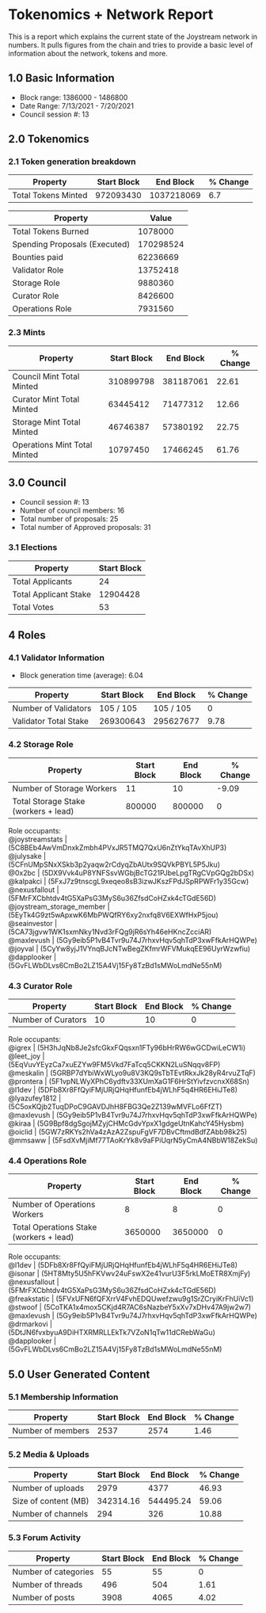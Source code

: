 # Tokenomics + Network Report
This is a report which explains the current state of the Joystream network in numbers. It pulls figures from the chain and tries to provide a basic level of information about the network, tokens and more. 

## 1.0 Basic Information
* Block range: 1386000 - 1486800
* Date Range: 7/13/2021 - 7/20/2021
* Council session #: 13

## 2.0 Tokenomics
### 2.1 Token generation breakdown
| Property            | Start Block | End Block | % Change |
|---------------------|--------------|--------------|----------|
| Total Tokens Minted |  972093430 | 1037218069 | 6.7 |

| Property            | Value        |
|---------------------|--------------|
| Total Tokens Burned | 1078000           | 
| Spending Proposals (Executed)   |  170298524                  |
| Bounties paid       |  62236669                           |
| Validator Role      |  13752418            |  
| Storage Role        | 9880360             | 
| Curator Role        | 8426600             |
| Operations Role     | 7931560          |


### 2.3 Mints 
| Property                    | Start Block           | End Block | % Change |
|-----------------------------|-----------------------|--------------|----------|
| Council Mint Total Minted   | 310899798  |  381187061 |22.61          |
| Curator Mint Total Minted   |  63445412 | 71477312| 12.66          |
| Storage Mint Total Minted   |  46746387 |  57380192            |  22.75        |
| Operations Mint Total Minted   |  10797450 |  17466245            |  61.76        |

## 3.0 Council
* Council session #: 13
* Number of council members: 16
* Total number of proposals: 25
* Total number of Approved proposals: 31

### 3.1 Elections
| Property                    | Start Block  |
|-----------------------------|--------------|
| Total Applicants            |24              |
| Total Applicant Stake       |12904428              |
| Total Votes                 |53             |

## 4 Roles
### 4.1 Validator Information
* Block generation time (average): 6.04

| Property                    | Start Block | End Block | % Change |
|-----------------------------|--------------|--------------|----------|
| Number of Validators       |  105 / 105 | 105 / 105 | 0 |
| Validator Total Stake       | 269300643 | 295627677 | 9.78 |


### 4.2 Storage Role
| Property                | Start Block | End Block | % Change |
|-------------------------|--------------|--------------|----------|
| Number of Storage Workers | 11  |  10 | -9.09 |
| Total Storage Stake (workers + lead)  | 800000 |  800000 | 0 |   

Role occupants:  
@joystreamstats | (5C8BEb4AwVmDnxkZmbh4PVxJR5TMQ7QxU6nZtYkqTAvXhUP3)  
@julysake | (5CFnUMpSNxXSkb3p2yaqw2rCdyqZbAUtx9SQVkPBYL5P5Jku)  
@0x2bc | (5DX9Vvk4uP8YNFSsvWGbjBcTG21PJbeLpgTRgCVpGQg2bDSx)  
@kalpakci | (5FxJ7z9tnscgL9xeqeo8sB3izwJKszFPdJSpRPWFr1y35Gcw)  
@nexusfallout | (5FMrFXCbhtdv4tG5XaPsG3MyS6u36ZfsdCoHZxk4cTGdE56D)  
@joystream_storage_member | (5EyTk4G9zt5wApxwK6MbPWQfRY6xy2nxfq8V6EXWfHxP5jou)  
@seainvestor | (5CA73jgvw1WK1sxmNky1Nvd3rFQg9jR6sYh46eHKncZcciAR)  
@maxlevush | (5Gy9eib5P1vB4Tvr9u74J7rhxvHqv5qhTdP3xwFfkArHQWPe)  
@joyval | (5CyYw8yjJ1VYnqBJcNTwBegZKfmrWFVMukqEE96UyrWzwfiu)  
@dapplooker | (5GvFLWbDLvs6CmBo2LZ15A4Vj15Fy8TzBd1sMWoLmdNe55nM)  


### 4.3 Curator Role
| Property                | Start Block | End Block | % Change |
|-------------------------|--------------|--------------|----------|
| Number of Curators      | 10 | 10 | 0 |   

Role occupants:  
@igrex | (5H3hJqNb8Je2sfcGkxFQqsxn1FTy96bHrRW6wGCDwiLeCW1i)  
@leet_joy | (5EqVuvYEyzCa7xuEZYw9FM5Vkd7FaTcq5CKKN2LuSNqqv8FP)  
@meskalin | (5GRBP7dYbiWxWLyo9u8V3KQ9sTbTEvtRkxJk28yR4rvuZTqF)  
@prontera | (5F1vpNLWyXPhC6ydftv33XUmXaG1F6HrStYivfzvcnxX68Sn)  
@l1dev | (5DFb8Xr8FfQyiFMjURjQHqHfunfEb4jWLhF5q4HR6EHiJTe8)  
@lyazufey1812 | (5C5oxKQjb2TuqDPoC9GAVDJhH8FBG3Qe2Z139wMVFLo6FfZT)  
@maxlevush | (5Gy9eib5P1vB4Tvr9u74J7rhxvHqv5qhTdP3xwFfkArHQWPe)  
@kiraa | (5G9Bpf8dgSgojMZyjCHMcGdvYpxX1gdgeUtnKahcY45Hysbm)  
@oiclid | (5GW7zRKYs2hVa4zAzA2ZspuFgVF7DBvCftmdBdfZAbb98k25)  
@mmsaww | (5FsdXvMjiMf77TAoKrYk8v9aFPiUqrN5yCmA4NBbW18ZekSu)  


### 4.4 Operations Role
| Property                | Start Block | End Block | % Change |
|-------------------------|--------------|--------------|----------|
| Number of Operations Workers      | 8 | 8 | 0 |
| Total Operations Stake (workers + lead)  | 3650000 |  3650000 | 0 |

Role occupants:  
@l1dev | (5DFb8Xr8FfQyiFMjURjQHqHfunfEb4jWLhF5q4HR6EHiJTe8)  
@isonar | (5HT8Mty5U5hFKVwv24uFswX2e41vurU3F5rkLMoETR8XmjFy)  
@nexusfallout | (5FMrFXCbhtdv4tG5XaPsG3MyS6u36ZfsdCoHZxk4cTGdE56D)  
@freakstatic | (5FVxUFN6fQFXrrV4FvhEDQUwefzwu9g1SrZCryiKrFhUiVc1)  
@stwoof | (5CoTKA1x4mox5CKjd4R7AC6sNazbeY5xXv7xDHv47A9jw2w7)  
@maxlevush | (5Gy9eib5P1vB4Tvr9u74J7rhxvHqv5qhTdP3xwFfkArHQWPe)  
@drmarkovi | (5DtJN6fvxbyuA9DiHTXRMRLLEkTk7VZoN1qTw11dCRebWaGu)  
@dapplooker | (5GvFLWbDLvs6CmBo2LZ15A4Vj15Fy8TzBd1sMWoLmdNe55nM)  


## 5.0 User Generated Content
### 5.1 Membership Information
| Property          | Start Block | End Block | % Change |
|-------------------|--------------|--------------|----------|
| Number of members | 2537|  2574 | 1.46 |

### 5.2 Media & Uploads
| Property                | Start Block | End Block | % Change |
|-------------------------|--------------|--------------|----------|
| Number of uploads       | 2979 | 4377  |  46.93 |
| Size of content (MB)        |  342314.16 |  544495.24 | 59.06          |
| Number of channels      |  294 | 326 | 10.88 |

### 5.3 Forum Activity
| Property          | Start Block | End Block | % Change |
|-------------------|--------------|--------------|----------|
| Number of categories | 55 | 55 | 0         |
| Number of threads    | 496| 504 | 1.61         |
| Number of posts      | 3908 | 4065            |  4.02        |